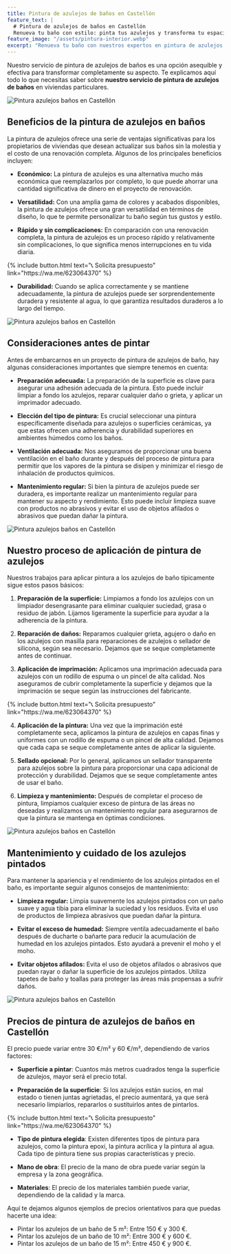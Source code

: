 ```yaml
---
title: Pintura de azulejos de baños en Castellón
feature_text: |
  # Pintura de azulejos de baños en Castellón
  Renueva tu baño con estilo: pinta tus azulejos y transforma tu espacio.
feature_image: "/assets/pintura-interior.webp"
excerpt: "Renueva tu baño con nuestros expertos en pintura de azulejos en Castellón. Transformación garantizada en cada detalle."
---
```


Nuestro servicio de pintura de azulejos de baños es una opción asequible y efectiva para transformar completamente su aspecto. Te explicamos aquí todo lo que necesitas saber sobre **nuestro servicio de pintura de azulejos de baños** en viviendas particulares.

<img src="/assets/pintura azulejos baños castellon 1.webp" alt="Pintura azulejos baños en Castellón" class="center2">

## Beneficios de la pintura de azulejos en baños

La pintura de azulejos ofrece una serie de ventajas significativas para los propietarios de viviendas que desean actualizar sus baños sin la molestia y el costo de una renovación completa. Algunos de los principales beneficios incluyen:

- **Económico:** La pintura de azulejos es una alternativa mucho más económica que reemplazarlos por completo, lo que puede ahorrar una cantidad significativa de dinero en el proyecto de renovación.

- **Versatilidad:** Con una amplia gama de colores y acabados disponibles, la pintura de azulejos ofrece una gran versatilidad en términos de diseño, lo que te permite personalizar tu baño según tus gustos y estilo.

- **Rápido y sin complicaciones:** En comparación con una renovación completa, la pintura de azulejos es un proceso rápido y relativamente sin complicaciones, lo que significa menos interrupciones en tu vida diaria.

<div class="center2">
{% include button.html text="📞 Solicita presupuesto" link="https://wa.me/623064370" %}
</div>

- **Durabilidad:** Cuando se aplica correctamente y se mantiene adecuadamente, la pintura de azulejos puede ser sorprendentemente duradera y resistente al agua, lo que garantiza resultados duraderos a lo largo del tiempo.

<img src="/assets/pintura azulejos baños castellon 2.webp" alt="Pintura azulejos baños en Castellón" class="center2">

## Consideraciones antes de pintar

Antes de embarcarnos en un proyecto de pintura de azulejos de baño, hay algunas consideraciones importantes que siempre tenemos en cuenta:

- **Preparación adecuada:** La preparación de la superficie es clave para asegurar una adhesión adecuada de la pintura. Esto puede incluir limpiar a fondo los azulejos, reparar cualquier daño o grieta, y aplicar un imprimador adecuado.

- **Elección del tipo de pintura:** Es crucial seleccionar una pintura específicamente diseñada para azulejos o superficies cerámicas, ya que estas ofrecen una adherencia y durabilidad superiores en ambientes húmedos como los baños.

- **Ventilación adecuada:** Nos aseguramos de proporcionar una buena ventilación en el baño durante y después del proceso de pintura para permitir que los vapores de la pintura se disipen y minimizar el riesgo de inhalación de productos químicos.

- **Mantenimiento regular:** Si bien la pintura de azulejos puede ser duradera, es importante realizar un mantenimiento regular para mantener su aspecto y rendimiento. Esto puede incluir limpieza suave con productos no abrasivos y evitar el uso de objetos afilados o abrasivos que puedan dañar la pintura.

<img src="/assets/pintura azulejos baños castellon 3.webp" alt="Pintura azulejos baños en Castellón" class="center2">

## Nuestro proceso de aplicación de pintura de azulejos

Nuestros trabajos para aplicar pintura a los azulejos de baño típicamente sigue estos pasos básicos:

1. **Preparación de la superficie:** Limpiamos a fondo los azulejos con un limpiador desengrasante para eliminar cualquier suciedad, grasa o residuo de jabón. Lijamos ligeramente la superficie para ayudar a la adherencia de la pintura.

2. **Reparación de daños:** Reparamos cualquier grieta, agujero o daño en los azulejos con masilla para reparaciones de azulejos o sellador de silicona, según sea necesario. Dejamos que se seque completamente antes de continuar.

3. **Aplicación de imprimación:** Aplicamos una imprimación adecuada para azulejos con un rodillo de espuma o un pincel de alta calidad. Nos aseguramos de cubrir completamente la superficie y dejamos que la imprimación se seque según las instrucciones del fabricante.

<div class="center2">
{% include button.html text="📞 Solicita presupuesto" link="https://wa.me/623064370" %}
</div>

4. **Aplicación de la pintura:** Una vez que la imprimación esté completamente seca, aplicamos la pintura de azulejos en capas finas y uniformes con un rodillo de espuma o un pincel de alta calidad. Dejamos que cada capa se seque completamente antes de aplicar la siguiente.

5. **Sellado opcional:** Por lo general, aplicamos un sellador transparente para azulejos sobre la pintura para proporcionar una capa adicional de protección y durabilidad. Dejamos que se seque completamente antes de usar el baño.

6. **Limpieza y mantenimiento:** Después de completar el proceso de pintura, limpiamos cualquier exceso de pintura de las áreas no deseadas y realizamos un mantenimiento regular para asegurarnos de que la pintura se mantenga en óptimas condiciones.

<img src="/assets/pintura azulejos baños castellon 4.webp" alt="Pintura azulejos baños en Castellón" class="center2">

## Mantenimiento y cuidado de los azulejos pintados

Para mantener la apariencia y el rendimiento de los azulejos pintados en el baño, es importante seguir algunos consejos de mantenimiento:

- **Limpieza regular:** Limpia suavemente los azulejos pintados con un paño suave y agua tibia para eliminar la suciedad y los residuos. Evita el uso de productos de limpieza abrasivos que puedan dañar la pintura.

- **Evitar el exceso de humedad:** Siempre ventila adecuadamente el baño después de ducharte o bañarte para reducir la acumulación de humedad en los azulejos pintados. Esto ayudará a prevenir el moho y el moho.

- **Evitar objetos afilados:** Evita el uso de objetos afilados o abrasivos que puedan rayar o dañar la superficie de los azulejos pintados. Utiliza tapetes de baño y toallas para proteger las áreas más propensas a sufrir daños.

<img src="/assets/pintura azulejos baños castellon 5.webp" alt="Pintura azulejos baños en Castellón" class="center2">

## Precios de pintura de azulejos de baños en Castellón

El precio puede variar entre 30 €/m² y 60 €/m², dependiendo de varios factores:

- **Superficie a pintar**: Cuantos más metros cuadrados tenga la superficie de azulejos, mayor será el precio total.

- **Preparación de la superficie**: Si los azulejos están sucios, en mal estado o tienen juntas agrietadas, el precio aumentará, ya que será necesario limpiarlos, repararlos o sustituirlos antes de pintarlos.

<div class="center2">
{% include button.html text="📞 Solicita presupuesto" link="https://wa.me/623064370" %}
</div>

- **Tipo de pintura elegida**: Existen diferentes tipos de pintura para azulejos, como la pintura epoxi, la pintura acrílica y la pintura al agua. Cada tipo de pintura tiene sus propias características y precio.

- **Mano de obra**: El precio de la mano de obra puede variar según la empresa y la zona geográfica.

- **Materiales**: El precio de los materiales también puede variar, dependiendo de la calidad y la marca.

Aquí te dejamos algunos ejemplos de precios orientativos para que puedas hacerte una idea:

- Pintar los azulejos de un baño de 5 m²: Entre 150 € y 300 €.
- Pintar los azulejos de un baño de 10 m²: Entre 300 € y 600 €.
- Pintar los azulejos de un baño de 15 m²: Entre 450 € y 900 €.

